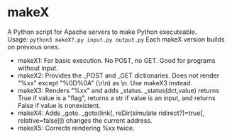 # makeX
A Python script for Apache servers to make Python executeable.  
Usage: `python3 makeX?.py input.py output.py`
Each makeX version builds on previous ones.
+ makeX1: For basic execution. No POST, no GET. Good for programs without input.
+ makeX2: Provides the _POST and _GET dictionaries. Does not render "%xx" except "%0D%0A" (\r\n) as \n. Use makeX3 instead.
+ makeX3: Renders "%xx" and adds _status.
   _status(dct,value) returns True if value is a "flag", returns a str if value is an input, and returns False if value is nonexistent.
+ makeX4: Adds _goto.
   _goto(link[, reDir(simulate ridirect?)=true[, relative=false]]) changes the current address.
+ makeX5: Corrects rendering %xx twice.
